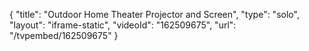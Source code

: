 {
    "title": "Outdoor Home Theater Projector and Screen",
    "type": "solo",
    "layout": "iframe-static",
    "videoId": "162509675",
    "url": "\/tvpembed\/162509675"
}